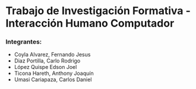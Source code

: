 # Trabajo de Investigación Formativa - Interacción Humano Computador

### Integrantes:
- Coyla Alvarez, Fernando Jesus
- Diaz Portilla, Carlo Rodrigo
- López Quispe Edson Joel
- Ticona Hareth, Anthony Joaquín
- Umasi Cariapaza, Carlos Daniel
